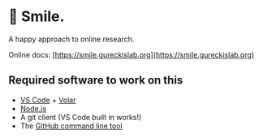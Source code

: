 # 🫠 Smile.

A happy approach to online research.

Online docs: [https://smile.gureckislab.org](https://smile.gureckislab.org)

## Required software to work on this

- [VS Code](https://code.visualstudio.com/) + [Volar](https://marketplace.visualstudio.com/items?itemName=Vue.volar)
- [Node.js](https://nodejs.org/en/download/)
- A git client (VS Code built in works!)
- The [GitHub command line tool](https://cli.github.com)
